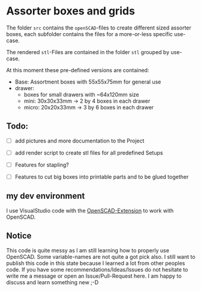 # Assorter boxes and grids

The folder `src` contains the `openSCAD`-files to create different sized assorter boxes,
each subfolder contains the files for a more-or-less specific use-case.

The rendered `stl`-Files are contained in the folder `stl` grouped by use-case.

At this moment these pre-defined versions are contained:

- Base: Assortment boxes with 55x55x75mm for general use
- drawer:
  - boxes for small drawers with ~64x120mm size
  - mini: 30x30x33mm -> 2 by 4 boxes in each drawer
  - micro: 20x20x33mm -> 3 by 6 boxes in each drawer

## Todo:
* [ ] add pictures and more documentation to the Project
* [ ] add render script to create stl files for all predefined Setups
* [ ] Features for stapling?
* [ ] Features to cut big boxes into printable parts and to be glued together


## my dev environment
I use VisualStudio code with the [OpenSCAD-Extension](https://marketplace.visualstudio.com/items?itemName=Antyos.openscad) to work with OpenSCAD.

## Notice
This code is quite messy as I am still learning how to properly use OpenSCAD. Some variable-names are not quite a got pick also.
I still want to publish this code in this state because I learned a lot from other peoples code.
If you have some recommendations/Ideas/Issues do not hesitate to write me a message or open an Issue/Pull-Request here.
I am happy to discuss and learn something new ;-D
